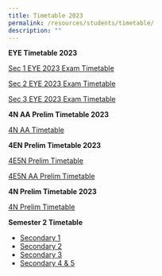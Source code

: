 ```yaml
---
title: Timetable 2023
permalink: /resources/students/timetable/
description: ""
---
```

**EYE Timetable 2023**

[Sec 1 EYE 2023 Exam Timetable](/files/Timetable/sec1eye23.pdf)

[Sec 2 EYE 2023 Exam Timetable](/files/Timetable/sec2eye23.pdf)

[Sec 3 EYE 2023 Exam Timetable](/files/Timetable/sec3eye23.pdf)


**4N AA Prelim Timetable 2023**

[4N AA Timetable](/files/Timetable/4naaprelims%20tt2023e.pdf)

**4EN Prelim Timetable 2023**

[4E5N Prelim Timetable](/files/Timetable/4e5nprelims%20tt2023c.pdf)

[4E5N AA Prelim Timetable](/files/Timetable/4e5naaprelimstt2023.pdf)



**4N Prelim Timetable 2023**

[4N Prelim Timetable](/files/Timetable/4nprelimstt2023a.pdf)



**Semester 2 Timetable**
* [Secondary 1](/files/Timetable/secondary%201s2.pdf)
* [Secondary 2](/files/Timetable/secondary%202s2.pdf)
* [Secondary 3](/files/Timetable/secondary%203s2.pdf)
* [Secondary 4 & 5](/files/Timetable/secondary%204s2.pdf)